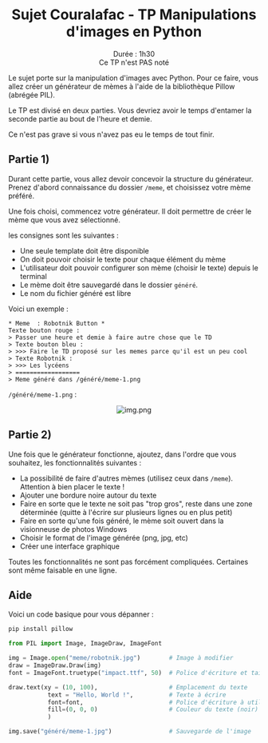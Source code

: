 # <center>Sujet Couralafac - TP Manipulations d'images en Python</center>

<center>Durée : 1h30</center>
<center>Ce TP n'est PAS noté</center>

Le sujet porte sur la manipulation d'images avec Python.
Pour ce faire, vous allez créer un générateur de mèmes à l'aide de la bibliothèque Pillow (abrégée PIL).

Le TP est divisé en deux parties.
Vous devriez avoir le temps d'entamer la seconde partie au bout de l'heure et demie.

Ce n'est pas grave si vous n'avez pas eu le temps de tout finir.

## Partie 1)

Durant cette partie, vous allez devoir concevoir la structure du générateur.
Prenez d'abord connaissance du dossier `/meme`, et choisissez votre mème préféré.

Une fois choisi, commencez votre générateur. Il doit permettre de créer le mème que vous avez sélectionné.

les consignes sont les suivantes :

- Une seule template doit être disponible
- On doit pouvoir choisir le texte pour chaque élément du mème
- L'utilisateur doit pouvoir configurer son mème (choisir le texte) depuis le terminal
- Le mème doit être sauvegardé dans le dossier `généré`.
- Le nom du fichier généré est libre

Voici un exemple :

```
* Meme  : Robotnik Button *
Texte bouton rouge :
> Passer une heure et demie à faire autre chose que le TD
> Texte bouton bleu :
> >>> Faire le TD proposé sur les memes parce qu'il est un peu cool
> Texte Robotnik :
> >>> Les lycéens
> ==================
> Meme généré dans /généré/meme-1.png
```

`/généré/meme-1.png` :

<center>

![img.png](https://files.voltis.cloud/TfxziP4ytzNf6brfziIOMyCFaLQGg4Zi.webp)

</center>

## Partie 2)

Une fois que le générateur fonctionne, ajoutez, dans l'ordre que vous souhaitez, les fonctionnalités suivantes :

- La possibilité de faire d'autres mèmes (utilisez ceux dans `/meme`). Attention à bien placer le texte !
- Ajouter une bordure noire autour du texte
- Faire en sorte que le texte ne soit pas "trop gros", reste dans une zone déterminée (quitte à l'écrire sur plusieurs lignes ou en plus petit)
- Faire en sorte qu'une fois généré, le mème soit ouvert dans la visionneuse de photos Windows
- Choisir le format de l'image générée (png, jpg, etc)
- Créer une interface graphique

Toutes les fonctionnalités ne sont pas forcément compliquées. Certaines sont même faisable en une ligne.

## Aide

Voici un code basique pour vous dépanner :

```bash
pip install pillow
```

```python
from PIL import Image, ImageDraw, ImageFont

img = Image.open("meme/robotnik.jpg")        # Image à modifier
draw = ImageDraw.Draw(img)
font = ImageFont.truetype("impact.ttf", 50)  # Police d'écriture et taille

draw.text(xy = (10, 100),                    # Emplacement du texte
           text = "Hello, World !",          # Texte à écrire
           font=font,                        # Police d'écriture à utiliser
           fill=(0, 0, 0)                    # Couleur du texte (noir)
           )

img.save("généré/meme-1.jpg")                # Sauvegarde de l'image
```
